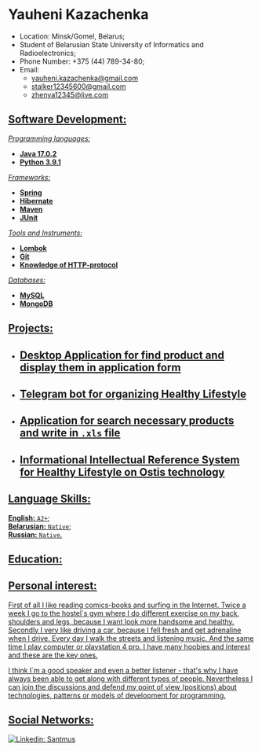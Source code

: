# Yauheni Kazachenka

* Location: Minsk/Gomel, Belarus;
* Student of Belarusian State University of Informatics and Radioelectronics;
* Phone Number: +375 (44) 789-34-80;
* Email: <ul>
  <li><a href="mailto:yauheni.kazachenka@gmail.com">yauheni.kazachenka@gmail.com</li>
  <li><a href="mailto:stalker12345600@gmail.com">stalker12345600@gmail.com</li>
  <li><a href="mailto:zhenya12345@live.com">zhenya12345@live.com</li>
</ul>

## Software Development:
*Programming languages:*
<ul type="disc">
  <li><b>Java 17.0.2</b></li>
  <li><b>Python 3.9.1</b></li>
</ul>

*Frameworks:*
<ul type="disc">
  <li><b>Spring</b></li>
  <li><b>Hibernate</b></li>
  <li><b>Maven</b></li>
  <li><b>JUnit</b></li>
</ul>

*Tools and Instruments:*
<ul type="disc">
  <li><b>Lombok</b></li>
  <li><b>Git</b></li>
  <li><b>Knowledge of HTTP-protocol</b></li>
</ul>

*Databases:*
<ul type="disc">
  <li><b>MySQL</b></li>
  <li><b>MongoDB</b></li>
</ul>

## Projects:

- Desktop Application for find product and display them in application form
  -
- Telegram bot for organizing Healthy Lifestyle
  -
- Application for search necessary products and write in `.xls` file
  -
- Informational Intellectual Reference System for Healthy Lifestyle on Ostis technology
  - 
## Language Skills:

<b>English:</b> `A2+`;  
<b>Belarusian:</b> `Native`;  
<b>Russian:</b> `Native`.

## Education:



## Personal interest:

First of all I like reading comics-books and surfing in the Internet. Twice a week I go to the hostel`s gym where I do different exercise on my back, shoulders and legs, because I want look more handsome and healthy. Secondly I very like driving a car, because I fell fresh and get adrenaline when I drive. Every day I walk the streets and listening music. And the same time I play computer or playstation 4 pro. I have many hoobies and interest and these are the key ones.

I think I`m a good speaker and even a better listener - that's why I have always been able to get along with different types of people. Nevertheless I can join the discussions and defend my point of view (positions) about technologies, patterns or models of development for programming.

## Social Networks:

[![Linkedin: Santmus](https://img.shields.io/badge/-Yauheni%20Kazachenka-blue?style=flat-square&logo=Linkedin&logoColor=white&link=https://www.linkedin.com/in/yauheni-kazachenka-a2bb07154/)](https://www.linkedin.com/in/yauheni-kazachenka-a2bb07154//)
